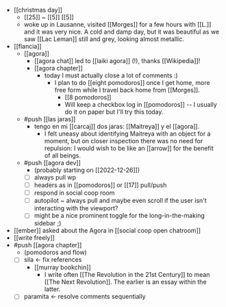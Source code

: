 - [[christmas day]] 
  - [[25]] ~ [[5]] [[5]]
  - woke up in Lausanne, visited [[Morges]] for a few hours with [[L.]] and it was very nice. A cold and damp day, but it was beautiful as we saw [[Lac Leman]] still and grey, looking almost metallic.
- [[flancia]]
  - [[agora]]
    - [[agora chat]] led to [[laiki agora]] (!), thanks [[Wikipedia]]!
    - [[agora chapter]]
      - today I must actually close a lot of comments :)
        - I plan to do [[eight pomodoros]] once I get home, more free form while I travel back home from [[Morges]].
          - [[8 pomodoros]]
          - Will keep a checkbox log in [[pomodoros]] -- I usually do it on paper but I'll try this today.
  - #push [[las jaras]]
    - tengo en mi [[carcaj]] dos jaras: [[Maitreya]] y el [[agora]].
        - I felt uneasy about identifying Maitreya with an object for a moment, but on closer inspection there was no need for repulsion: I would wish to be like an [[arrow]] for the benefit of all beings. 
  - #push [[agora dev]]
    - (probably starting on [[2022-12-26]])
    - [ ] always pull wp
    - [ ] headers as in [[pomodoros]] or [[17]] pull/push
    - [ ] respond in social coop room
    - [ ] autopilot ~ always pull and maybe even scroll if the user isn't interacting with the viewport?
    - [ ] might be a nice prominent toggle for the long-in-the-making sidebar ;)
- [[ember]] asked about the Agora in [[social coop open chatroom]]
- [[write freely]]
- #push [[agora chapter]]
  - (pomodoros and flow)
  - [ ] sila <- fix references
    - [[murray bookchin]]
      - I write often [[The Revolution in the 21st Century]] to mean [[The Next Revolution]]. The earlier is an essay within the latter.
  - [ ] paramita <- resolve comments sequentially
